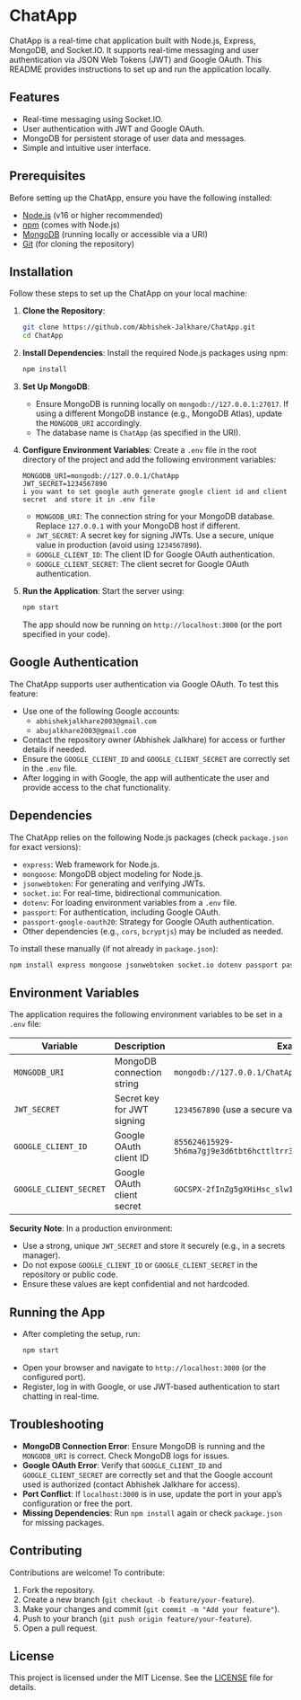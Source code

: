 # ChatApp

ChatApp is a real-time chat application built with Node.js, Express, MongoDB, and Socket.IO. It supports real-time messaging and user authentication via JSON Web Tokens (JWT) and Google OAuth. This README provides instructions to set up and run the application locally.

## Features

- Real-time messaging using Socket.IO.
- User authentication with JWT and Google OAuth.
- MongoDB for persistent storage of user data and messages.
- Simple and intuitive user interface.

## Prerequisites

Before setting up the ChatApp, ensure you have the following installed:

- [Node.js](https://nodejs.org/) (v16 or higher recommended)
- [npm](https://www.npmjs.com/) (comes with Node.js)
- [MongoDB](https://www.mongodb.com/) (running locally or accessible via a URI)
- [Git](https://git-scm.com/) (for cloning the repository)

## Installation

Follow these steps to set up the ChatApp on your local machine:

1. **Clone the Repository**:

   ```bash
   git clone https://github.com/Abhishek-Jalkhare/ChatApp.git
   cd ChatApp
   ```

2. **Install Dependencies**:
   Install the required Node.js packages using npm:

   ```bash
   npm install
   ```

3. **Set Up MongoDB**:

   - Ensure MongoDB is running locally on `mongodb://127.0.0.1:27017`. If using a different MongoDB instance (e.g., MongoDB Atlas), update the `MONGODB_URI` accordingly.
   - The database name is `ChatApp` (as specified in the URI).

4. **Configure Environment Variables**:
   Create a `.env` file in the root directory of the project and add the following environment variables:

   ```env
   MONGODB_URI=mongodb://127.0.0.1/ChatApp
   JWT_SECRET=1234567890
   i you want to set google auth generate google client id and client secret  and store it in .env file
   ```

   - `MONGODB_URI`: The connection string for your MongoDB database. Replace `127.0.0.1` with your MongoDB host if different.
   - `JWT_SECRET`: A secret key for signing JWTs. Use a secure, unique value in production (avoid using `1234567890`).
   - `GOOGLE_CLIENT_ID`: The client ID for Google OAuth authentication.
   - `GOOGLE_CLIENT_SECRET`: The client secret for Google OAuth authentication.

5. **Run the Application**:
   Start the server using:
   ```bash
   npm start
   ```
   The app should now be running on `http://localhost:3000` (or the port specified in your code).

## Google Authentication

The ChatApp supports user authentication via Google OAuth. To test this feature:

- Use one of the following Google accounts:
  - `abhishekjalkhare2003@gmail.com`
  - `abujalkhare2003@gmail.com`
- Contact the repository owner (Abhishek Jalkhare) for access or further details if needed.
- Ensure the `GOOGLE_CLIENT_ID` and `GOOGLE_CLIENT_SECRET` are correctly set in the `.env` file.
- After logging in with Google, the app will authenticate the user and provide access to the chat functionality.

## Dependencies

The ChatApp relies on the following Node.js packages (check `package.json` for exact versions):

- `express`: Web framework for Node.js.
- `mongoose`: MongoDB object modeling for Node.js.
- `jsonwebtoken`: For generating and verifying JWTs.
- `socket.io`: For real-time, bidirectional communication.
- `dotenv`: For loading environment variables from a `.env` file.
- `passport`: For authentication, including Google OAuth.
- `passport-google-oauth20`: Strategy for Google OAuth authentication.
- Other dependencies (e.g., `cors`, `bcryptjs`) may be included as needed.

To install these manually (if not already in `package.json`):

```bash
npm install express mongoose jsonwebtoken socket.io dotenv passport passport-google-oauth20
```

## Environment Variables

The application requires the following environment variables to be set in a `.env` file:

| Variable               | Description                | Example Value                                                              |
| ---------------------- | -------------------------- | -------------------------------------------------------------------------- |
| `MONGODB_URI`          | MongoDB connection string  | `mongodb://127.0.0.1/ChatApp`                                              |
| `JWT_SECRET`           | Secret key for JWT signing | `1234567890` (use a secure value)                                          |
| `GOOGLE_CLIENT_ID`     | Google OAuth client ID     | `855624615929-5h6ma7gj9e3d6tbt6hcttltrr3gsdm7o.apps.googleusercontent.com` |
| `GOOGLE_CLIENT_SECRET` | Google OAuth client secret | `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`                                      |

**Security Note**: In a production environment:

- Use a strong, unique `JWT_SECRET` and store it securely (e.g., in a secrets manager).
- Do not expose `GOOGLE_CLIENT_ID` or `GOOGLE_CLIENT_SECRET` in the repository or public code.
- Ensure these values are kept confidential and not hardcoded.

## Running the App

- After completing the setup, run:
  ```bash
  npm start
  ```
- Open your browser and navigate to `http://localhost:3000` (or the configured port).
- Register, log in with Google, or use JWT-based authentication to start chatting in real-time.

## Troubleshooting

- **MongoDB Connection Error**: Ensure MongoDB is running and the `MONGODB_URI` is correct. Check MongoDB logs for issues.
- **Google OAuth Error**: Verify that `GOOGLE_CLIENT_ID` and `GOOGLE_CLIENT_SECRET` are correctly set and that the Google account used is authorized (contact Abhishek Jalkhare for access).
- **Port Conflict**: If `localhost:3000` is in use, update the port in your app’s configuration or free the port.
- **Missing Dependencies**: Run `npm install` again or check `package.json` for missing packages.

## Contributing

Contributions are welcome! To contribute:

1. Fork the repository.
2. Create a new branch (`git checkout -b feature/your-feature`).
3. Make your changes and commit (`git commit -m "Add your feature"`).
4. Push to your branch (`git push origin feature/your-feature`).
5. Open a pull request.

## License

This project is licensed under the MIT License. See the [LICENSE](LICENSE) file for details.
